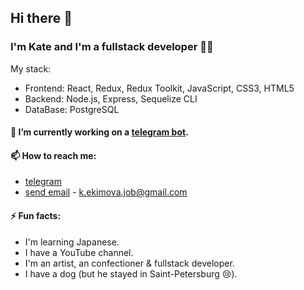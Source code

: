 ## Hi there 👋

### I'm Kate and I'm a fullstack developer 👩‍💻

My stack:
- Frontend: React, Redux, Redux Toolkit, JavaScript, CSS3, HTML5
- Backend: Node.js, Express, Sequelize CLI
- DataBase: PostgreSQL

#### 🔭 I’m currently working on a [telegram bot](https://github.com/BlackEmma/tg-bot-productlist).

#### 📫 How to reach me:
  - [telegram](https://t.me/Flower5cat)
  - [send email](mailto:k.ekimova.job@gmail.com) - k.ekimova.job@gmail.com

#### ⚡ Fun facts:
  - I'm learning Japanese.
  - I have a YouTube channel.
  - I'm an artist, an confectioner & fullstack developer.
  - I have a dog (but he stayed in Saint-Petersburg 😢).

<!--
**BlackEmma/BlackEmma** is a ✨ _special_ ✨ repository because its `README.md` (this file) appears on your GitHub profile.

Here are some ideas to get you started:

- 🔭 I’m currently working on ...
- 🌱 I’m currently learning ...
- 👯 I’m looking to collaborate on ...
- 🤔 I’m looking for help with ...
- 💬 Ask me about ...
- 📫 How to reach me: ...
- 😄 Pronouns: ...
- ⚡ Fun fact: ...
-->
